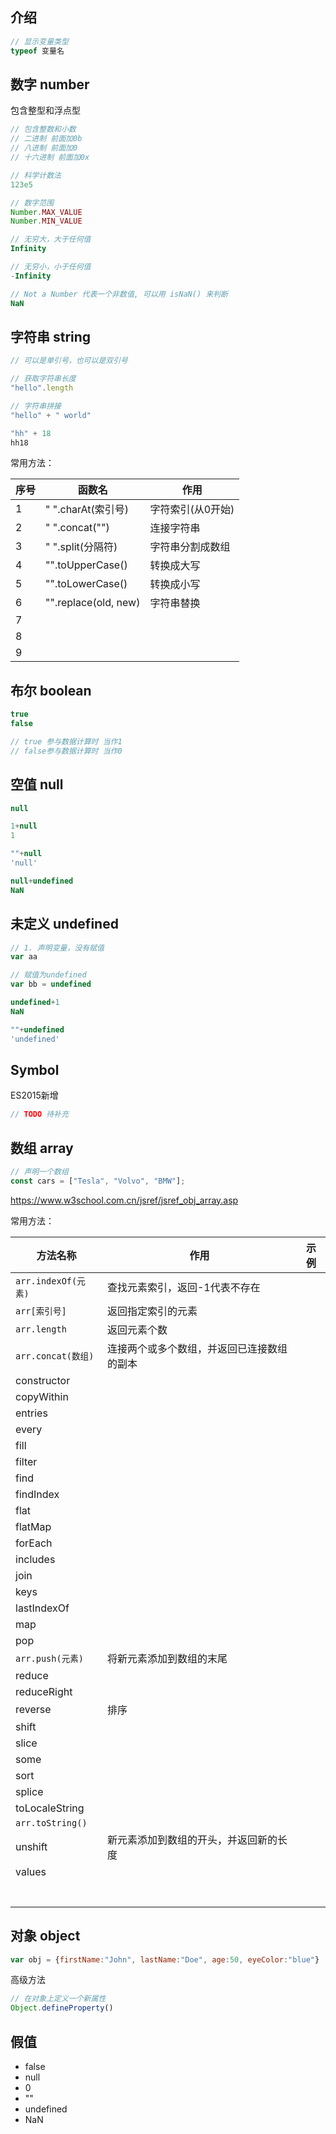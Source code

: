 

## 介绍

```javascript
// 显示变量类型
typeof 变量名
```



## 数字 number

包含整型和浮点型

```javascript
// 包含整数和小数
// 二进制 前面加0b
// 八进制 前面加0
// 十六进制 前面加0x

// 科学计数法
123e5

// 数字范围
Number.MAX_VALUE
Number.MIN_VALUE

// 无穷大，大于任何值
Infinity

// 无穷小，小于任何值
-Infinity

// Not a Number 代表一个非数值, 可以用 isNaN() 来判断
NaN
```



## 字符串 string

```javascript
// 可以是单引号，也可以是双引号

// 获取字符串长度
"hello".length

// 字符串拼接
"hello" + " world"

"hh" + 18
hh18
```

常用方法：

| 序号 | 函数名               | 作用              |
| ---- | -------------------- | ----------------- |
| 1    | " ".charAt(索引号)   | 字符索引(从0开始) |
| 2    | " ".concat("")       | 连接字符串        |
| 3    | " ".split(分隔符)    | 字符串分割成数组  |
| 4    | "".toUpperCase()     | 转换成大写        |
| 5    | "".toLowerCase()     | 转换成小写        |
| 6    | "".replace(old, new) | 字符串替换        |
| 7    |                      |                   |
| 8    |                      |                   |
| 9    |                      |                   |



## 布尔 boolean

```javascript
true
false

// true 参与数据计算时 当作1
// false参与数据计算时 当作0
```



## 空值 null

```javascript
null

1+null
1

""+null
'null'

null+undefined
NaN
```



## 未定义 undefined

```javascript
// 1. 声明变量，没有赋值
var aa

// 赋值为undefined
var bb = undefined

undefined+1
NaN

""+undefined
'undefined'
```



## Symbol

ES2015新增

```javascript
// TODO 待补充
```



## 数组 array

```javascript
// 声明一个数组
const cars = ["Tesla", "Volvo", "BMW"];
```



https://www.w3school.com.cn/jsref/jsref_obj_array.asp

常用方法：

| **方法名称**        | 作用                                       | 示例 |
| ------------------- | ------------------------------------------ | ---- |
| `arr.indexOf(元素)` | 查找元素索引，返回-1代表不存在             |      |
| `arr[索引号]`       | 返回指定索引的元素                         |      |
| `arr.length`        | 返回元素个数                               |      |
| `arr.concat(数组)`  | 连接两个或多个数组，并返回已连接数组的副本 |      |
| constructor         |                                            |      |
| copyWithin          |                                            |      |
| entries             |                                            |      |
| every               |                                            |      |
| fill                |                                            |      |
| filter              |                                            |      |
| find                |                                            |      |
| findIndex           |                                            |      |
| flat                |                                            |      |
| flatMap             |                                            |      |
| forEach             |                                            |      |
| includes            |                                            |      |
| join                |                                            |      |
| keys                |                                            |      |
| lastIndexOf         |                                            |      |
| map                 |                                            |      |
| pop                 |                                            |      |
| `arr.push(元素)`    | 将新元素添加到数组的末尾                   |      |
| reduce              |                                            |      |
| reduceRight         |                                            |      |
| reverse             | 排序                                       |      |
| shift               |                                            |      |
| slice               |                                            |      |
| some                |                                            |      |
| sort                |                                            |      |
| splice              |                                            |      |
| toLocaleString      |                                            |      |
| `arr.toString()`    |                                            |      |
| unshift             | 新元素添加到数组的开头，并返回新的长度     |      |
| values              |                                            |      |
|                     |                                            |      |
|                     |                                            |      |
|                     |                                            |      |
|                     |                                            |      |
|                     |                                            |      |
|                     |                                            |      |
|                     |                                            |      |



## 对象 object

```javascript
var obj = {firstName:"John", lastName:"Doe", age:50, eyeColor:"blue"}

```

高级方法

```javascript
// 在对象上定义一个新属性
Object.defineProperty()
```





## 假值

- false
- null
- 0
- ""
- undefined
- NaN
